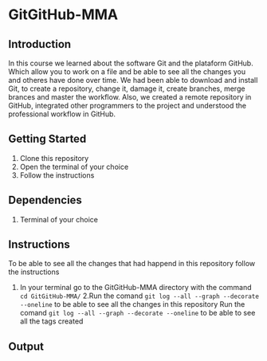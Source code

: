 # GitGitHub-MMA


## Introduction

In this course we learned about the software Git and the plataform GitHub. Which allow you to work on a file and be able to see all the changes you and otheres have done over time. We had been able to download and install Git, to create a repository, change it, damage it, create branches, merge brances and master the workflow. Also, we created a remote repository in GitHub, integrated other programmers to the project and understood the professional workflow in GitHub.

## Getting Started

1. Clone this repository
2. Open the terminal of your choice
3. Follow the instructions

## Dependencies

1. Terminal of your choice

## Instructions

To be able to see all the changes that had happend in this repository follow the instructions

1. In your terminal go to the GitGitHub-MMA directory with the command `cd GitGitHub-MMA/`
2.Run the comand `git log --all --graph --decorate --oneline` to be able to see all the changes in this repository 
Run the comand `git log --all --graph --decorate --oneline` to be able to see all the tags created


## Output

